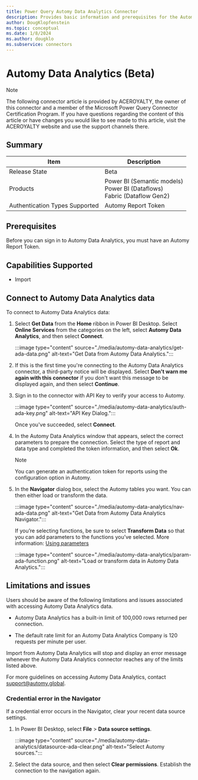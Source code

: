 ```yaml
---
title: Power Query Automy Data Analytics Connector
description: Provides basic information and prerequisites for the Automy Data Analytics connector
author: DougKlopfenstein
ms.topic: conceptual
ms.date: 1/8/2024
ms.author: dougklo
ms.subservice: connectors
---
```


# Automy Data Analytics (Beta)

> [!NOTE]
>The following connector article is provided by ACEROYALTY, the owner of this connector and a member of the Microsoft Power Query Connector Certification Program. If you have questions regarding the content of this article or have changes you would like to see made to this article, visit the ACEROYALTY website and use the support channels there.

## Summary

| Item | Description |
| ---- | ----------- |
| Release State | Beta |
| Products | Power BI (Semantic models)<br/>Power BI (Dataflows)<br/>Fabric (Dataflow Gen2) |
| Authentication Types Supported | Automy Report Token |

## Prerequisites

Before you can sign in to Automy Data Analytics, you must have an Automy Report Token.

## Capabilities Supported

* Import

## Connect to Automy Data Analytics data

To connect to Automy Data Analytics data:

1. Select **Get Data** from the **Home** ribbon in Power BI Desktop. Select **Online Services** from the categories on the left, select **Automy Data Analytics**, and then select **Connect**.

   :::image type="content" source="./media/automy-data-analytics/get-ada-data.png" alt-text="Get Data from Automy Data Analytics.":::

2. If this is the first time you're connecting to the Automy Data Analytics connector, a third-party notice will be displayed. Select **Don't warn me again with this connector** if you don't want this message to be displayed again, and then select **Continue**.

3. Sign in to the connector with API Key to verify your access to Automy.

   :::image type="content" source="./media/automy-data-analytics/auth-ada-key.png" alt-text="API Key Dialog.":::

   Once you've succeeded, select **Connect**.

4. In the Automy Data Analytics window that appears, select the correct parameters to prepare the connection. Select the type of report and data type and completed the token information, and then select **Ok**.

   > [!NOTE]
   > You can generate an authentication token for reports using the configuration option in Automy.

5. In the **Navigator** dialog box, select the Automy tables you want. You can then either load or transform the data.

   :::image type="content" source="./media/automy-data-analytics/nav-ada-data.png" alt-text="Get Data from Automy Data Analytics Navigator.":::

   If you’re selecting functions, be sure to select **Transform Data** so that you can add parameters to the functions you’ve selected. More information: [Using parameters](../power-query-query-parameters.md)

   :::image type="content" source="./media/automy-data-analytics/param-ada-function.png" alt-text="Load or transform data in Automy Data Analytics.":::

## Limitations and issues

Users should be aware of the following limitations and issues associated with accessing Automy Data Analytics data.

* Automy Data Analytics has a built-in limit of 100,000 rows returned per connection.

* The default rate limit for an Automy Data Analytics Company is 120 requests per minute per user.

Import from Automy Data Analytics will stop and display an error message whenever the Automy Data Analytics connector reaches any of the limits listed above.

For more guidelines on accessing Automy Data Analytics, contact [support@automy.global](mailto:support@automy.global).

### Credential error in the Navigator

If a credential error occurs in the Navigator, clear your recent data source settings.

1. In Power BI Desktop, select **File** > **Data source settings**.

   :::image type="content" source="./media/automy-data-analytics/datasource-ada-clear.png" alt-text="Select Automy sources.":::

2. Select the data source, and then select **Clear permissions**. Establish the connection to the navigation again.
